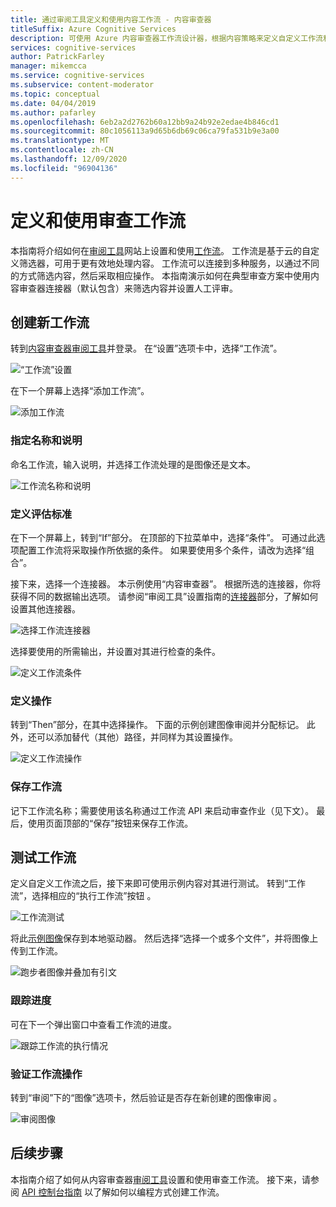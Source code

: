 ```yaml
---
title: 通过审阅工具定义和使用内容工作流 - 内容审查器
titleSuffix: Azure Cognitive Services
description: 可使用 Azure 内容审查器工作流设计器，根据内容策略来定义自定义工作流和阈值。
services: cognitive-services
author: PatrickFarley
manager: mikemcca
ms.service: cognitive-services
ms.subservice: content-moderator
ms.topic: conceptual
ms.date: 04/04/2019
ms.author: pafarley
ms.openlocfilehash: 6eb2a2d2762b60a12bb9a24b92e2edae4b846cd1
ms.sourcegitcommit: 80c1056113a9d65b6db69c06ca79fa531b9e3a00
ms.translationtype: MT
ms.contentlocale: zh-CN
ms.lasthandoff: 12/09/2020
ms.locfileid: "96904136"
---
```

# <a name="define-and-use-moderation-workflows"></a>定义和使用审查工作流

本指南将介绍如何在[审阅工具](https://contentmoderator.cognitive.microsoft.com)网站上设置和使用[工作流](../review-api.md#workflows)。 工作流是基于云的自定义筛选器，可用于更有效地处理内容。 工作流可以连接到多种服务，以通过不同的方式筛选内容，然后采取相应操作。 本指南演示如何在典型审查方案中使用内容审查器连接器（默认包含）来筛选内容并设置人工评审。

## <a name="create-a-new-workflow"></a>创建新工作流

转到[内容审查器审阅工具](https://contentmoderator.cognitive.microsoft.com/)并登录。 在“设置”选项卡中，选择“工作流”。

![“工作流”设置](images/2-workflows-0.png)

在下一个屏幕上选择“添加工作流”。

![添加工作流](images/2-workflows-1.png)

### <a name="assign-a-name-and-description"></a>指定名称和说明

命名工作流，输入说明，并选择工作流处理的是图像还是文本。

![工作流名称和说明](images/image-workflow-create.PNG)

### <a name="define-evaluation-criteria"></a>定义评估标准

在下一个屏幕上，转到“If”部分。 在顶部的下拉菜单中，选择“条件”。 可通过此选项配置工作流将采取操作所依据的条件。 如果要使用多个条件，请改为选择“组合”。 

接下来，选择一个连接器。 本示例使用“内容审查器”。 根据所选的连接器，你将获得不同的数据输出选项。 请参阅“审阅工具”设置指南的[连接器](./configure.md#connectors)部分，了解如何设置其他连接器。

![选择工作流连接器](images/image-workflow-connect-to.PNG)

选择要使用的所需输出，并设置对其进行检查的条件。

![定义工作流条件](images/image-workflow-condition.PNG)

### <a name="define-the-action"></a>定义操作

转到“Then”部分，在其中选择操作。 下面的示例创建图像审阅并分配标记。 此外，还可以添加替代（其他）路径，并同样为其设置操作。

![定义工作流操作](images/image-workflow-action.PNG)

### <a name="save-the-workflow"></a>保存工作流

记下工作流名称；需要使用该名称通过工作流 API 来启动审查作业（见下文）。 最后，使用页面顶部的“保存”按钮来保存工作流。

## <a name="test-the-workflow"></a>测试工作流

定义自定义工作流之后，接下来即可使用示例内容对其进行测试。 转到“工作流”，选择相应的“执行工作流”按钮 。

![工作流测试](images/image-workflow-execute.PNG)

将此[示例图像](https://moderatorsampleimages.blob.core.windows.net/samples/sample2.jpg)保存到本地驱动器。 然后选择“选择一个或多个文件”，并将图像上传到工作流。

![跑步者图像并叠加有引文](images/sample-text.jpg)

### <a name="track-progress"></a>跟踪进度

可在下一个弹出窗口中查看工作流的进度。

![跟踪工作流的执行情况](images/image-workflow-job.PNG)

### <a name="verify-workflow-action"></a>验证工作流操作

转到“审阅”下的“图像”选项卡，然后验证是否存在新创建的图像审阅 。

![审阅图像](images/image-workflow-review.PNG)

## <a name="next-steps"></a>后续步骤

本指南介绍了如何从内容审查器[审阅工具](https://contentmoderator.cognitive.microsoft.com)设置和使用审查工作流。 接下来，请参阅 [API 控制台指南](../try-review-api-workflow.md) 以了解如何以编程方式创建工作流。
